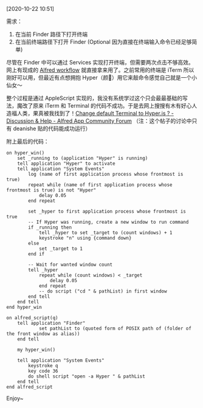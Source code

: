 [2020-10-22 10:51]

需求：
1. 在当前 Finder 路径下打开终端
2. 在当前终端路径下打开 Finder (Optional 因为直接在终端输入命令已经足够简单)

尽管在 Finder 中可以通过 Services 实现打开终端，但需要两次点击不够高效。网上有现成的 [Alfred workflow](https://github.com/LeEnno/alfred-terminalfinder) 就直接拿来用了。之前常用的终端是 iTerm 所以刚好可以用，但最近有点想拥抱 Hyper（颜🐶）用它来敲命令感觉自己就是一个小仙女～

整个过程是通过 AppleScript 实现的，我没有系统学过这个只会最最基础的写法，魔改了原来 iTerm 和 Terminal 的代码不成功。于是去网上搜搜有木有好心人造福人类，果真被我找到了！[Change default Terminal to Hyper.is ? - Discussion & Help - Alfred App Community Forum](https://www.alfredforum.com/topic/10444-change-default-terminal-to-hyperis/) （注：这个帖子的讨论中只有 deanishe 贴的代码能成功运行）

附上最后的代码：

```AppleScript
on hyper_win()
	set _running to (application "Hyper" is running)
	tell application "Hyper" to activate
	tell application "System Events"
		log (name of first application process whose frontmost is true)
		repeat while (name of first application process whose frontmost is true) is not "Hyper"
			delay 0.05
		end repeat
		
		set _hyper to first application process whose frontmost is true
		-- If Hyper was running, create a new window to run command
		if _running then
			tell _hyper to set _target to (count windows) + 1
			keystroke "n" using {command down}
		else
			set _target to 1
		end if
		
		-- Wait for wanted window count
		tell _hyper
			repeat while (count windows) < _target
				delay 0.05
			end repeat
			-- do script ("cd " & pathList) in first window
		end tell
	end tell
end hyper_win

on alfred_script(q)
    tell application "Finder"
    		set pathList to (quoted form of POSIX path of (folder of the front window as alias))
  	end tell

	my hyper_win()

	tell application "System Events"
		keystroke q
		key code 36
		do shell script "open -a Hyper " & pathList
	end tell
end alfred_script
```

Enjoy~